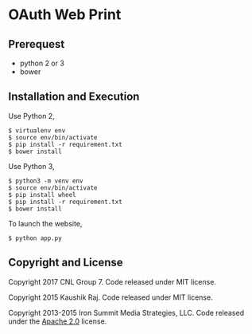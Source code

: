 # OAuth Web Print

## Prerequest
- python 2 or 3
- bower

## Installation and Execution

Use Python 2,

```
$ virtualenv env
$ source env/bin/activate
$ pip install -r requirement.txt
$ bower install
```

Use Python 3,

```
$ python3 -m venv env
$ source env/bin/activate
$ pip install wheel
$ pip install -r requirement.txt
$ bower install
```

To launch the website,
```
$ python app.py
```

## Copyright and License
Copyright 2017 CNL Group 7. Code released under MIT license.

Copyright 2015 Kaushik Raj. Code released under MIT license.

Copyright 2013-2015 Iron Summit Media Strategies, LLC. Code released under the [Apache 2.0](https://github.com/IronSummitMedia/startbootstrap-sb-admin-2/blob/gh-pages/LICENSE) license.
